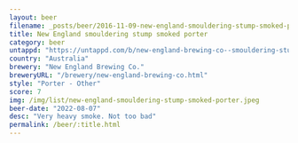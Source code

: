 ```yaml
---
layout: beer
filename: _posts/beer/2016-11-09-new-england-smouldering-stump-smoked-porter.md
title: New England smouldering stump smoked porter
category: beer
untappd: "https://untappd.com/b/new-england-brewing-co--smouldering-stump-smoked-porter/4400194"
country: "Australia"
brewery: "New England Brewing Co."
breweryURL: "/brewery/new-england-brewing-co.html"
style: "Porter - Other"
score: 7
img: /img/list/new-england-smouldering-stump-smoked-porter.jpeg
beer-date: "2022-08-07"
desc: "Very heavy smoke. Not too bad"
permalink: /beer/:title.html
---
```

